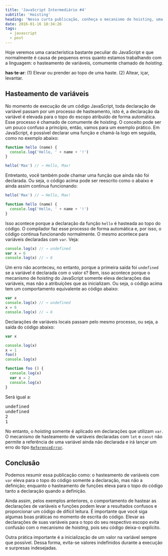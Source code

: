 ```yaml
---
title: 'JavaScript Intermediário #4'
subtitle: 'Hoisting'
heading: 'Nessa curta publicação, conheça o mecanismo de hoisting, uma característica peculiar da linguagem JavaScript.'
date: 2016-01-16 18:34:26
tags:
  - javascript
  - post
---
```


Hoje veremos uma característica bastante peculiar do JavaScript e que normalmente é causa de pequenos erros quanto estamos trabalhando com a linguagem: o hasteamento de variáveis, comumente chamado de <i lang="en">hoisting</i>.

<aside>
<p>
  <strong>has·te·ar</strong>: (1) Elevar ou prender ao topo de uma haste. (2) Altear, içar, levantar.
</p>
</aside>

## Hasteamento de variáveis

No momento de execução de um código JavaScript, toda declaração de variável passam por um processo de hasteamento, isto é, a declaração da variável é elevada para o topo do escopo atribuído de forma automática. Esse processo é chamado de comumente de <i lang="en">hoisting</i>. O conceito pode ser um pouco confuso a princípio, então, vamos para um exemplo prático. Em JavaScript, é possível declarar uma função e chamá-la logo em seguida, como no exemplo abaixo:

```js
function hello (name) {
  console.log('Hello, ' + name + '!')
}

hello('Max') // → Hello, Max!
```

Entretanto, você também pode chamar uma função que ainda não foi declarada. Ou seja, o código acima pode ser reescrito como o abaixo e ainda assim continua funcionando:

```js
hello('Max') // → Hello, Max!

function hello (name) {
  console.log('Hello, ' + name + '!')
}
```

Isso acontece porque a declaração da função `hello` é hasteada ao topo do código. O compilador faz esse processo de forma automática e, por isso, o código continua funcionando normalmente. O mesmo acontece para variáveis declaradas com `var`. Veja:

```js
console.log(x) // → undefined
var x = 6
console.log(x) // → 6
```

Um erro não aconteceu, no entanto, porque a primeira saída foi `undefined` se a variável é declarada com o valor `6`? Bem, isso acontece porque o mecanismo de <i lang="en">hoisting</i> do JavaScript somente eleva declarações das variáveis, mas não a atribuíções que as inicializam. Ou seja, o código acima tem um comportamento equivalente ao código abaixo:

```js
var x
console.log(x) // → undefined
x = 6
console.log(x) // → 6
```

Declarações de variáveis locais passam pelo mesmo processo, ou seja, a saída do código abaixo:

```js
var x

console.log(x)
x = 1
foo()
console.log(x)

function foo () {
  console.log(x)
  var x = 2
  console.log(x)
}
```

Será igual a:

<pre><samp>undefined
undefined
2
1</samp></pre>

No entanto, o <i lang="en">hoisting</i> somente é aplicado em declarações que utilizam `var`. O mecanismo de hasteamento de variáveis declaradas com `let` e `const` não permite a referência de uma variável ainda não declarada e irá lançar um erro do tipo [`ReferenceError`](https://developer.mozilla.org/en-US/docs/Web/JavaScript/Reference/Global_Objects/ReferenceError).

## Conclusão

Podemos resumir essa publicação como: o hasteamento de variáveis com `var` eleva para o topo do código somente a declaração, mas não a definição; enquanto o hasteamento de funções eleva para o topo do código tanto a declaração quando a definição.

Ainda assim, pelos exemplos anteriores, o comportamento de hastear as declarações de variáveis e funções podem levar a resultados confusos e proporcionar um código de difícil leitura. É importante que você siga algumas boas práticas no momento de escrita do código. Elevar as declarações de suas variáveis para o topo do seu respectivo escopo evita confusão com o mecanismo de <i lang="en">hoisting</i>, pois seu código deixa-o explícito.

Outra prática importante é a inicialização de um valor na variável sempre que possível. Dessa forma, evita-se valores indefinidos durante a execução e surpresas indesejadas.
